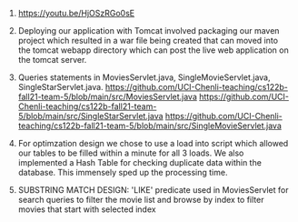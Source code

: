 1. https://youtu.be/HjOSzRGo0sE

3. Deploying our application with Tomcat involved packaging our maven project
which resulted in a war file being created that can moved into the tomcat
webapp directory which can post the live web application on the tomcat
server.

3. Queries statements in MoviesServlet.java, SingleMovieServlet.java, SingleStarServlet.java. 
    https://github.com/UCI-Chenli-teaching/cs122b-fall21-team-5/blob/main/src/MoviesServlet.java
    https://github.com/UCI-Chenli-teaching/cs122b-fall21-team-5/blob/main/src/SingleStarServlet.java
    https://github.com/UCI-Chenli-teaching/cs122b-fall21-team-5/blob/main/src/SingleMovieServlet.java

4. For optimzation design we chose to use a load into script which allowed our tables to be filled within a minute for all 3 loads. We also implemented a Hash Table for checking duplicate data
    within the database. This immensely sped up the processing time.

4. SUBSTRING MATCH DESIGN: 'LIKE' predicate used in MoviesServlet for search queries to filter the movie list and browse by index to filter movies that start with selected index